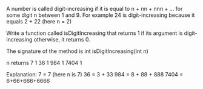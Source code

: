 A number is called digit-increasing if it is equal to n + nn + nnn + ... for some digit n between 1 and 9. 
For example 24 is digit-increasing because it equals 2 + 22 (here n = 2)

Write a function called isDigitIncreasing that returns 1 if its argument is digit-increasing 
otherwise, it returns 0.

The signature of the method is int isDigitIncreasing(int n)

n       returns
7       1 
36      1 
984     1 
7404    1

Explanation:
7 = 7 (here n is 7)
36 = 3 + 33
984 = 8 + 88 + 888 
7404 = 6+66+666+6666